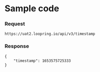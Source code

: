 # Sample code

### **Request**

```
https://uat2.loopring.io/api/v3/timestamp
```

### Response

```
{
	"timestamp": 1653575725333
}
```
